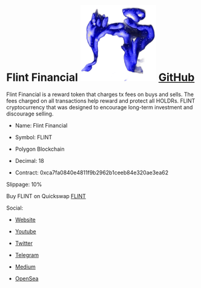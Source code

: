 # Flint Financial ![FLINT](https://raw.githubusercontent.com/FlintFinancial/Flint/main/flint.png) [GitHub](https://github.com/FlintFinancial/Flint)

Flint Financial is a reward token that charges tx fees on buys and sells. The fees charged on all transactions help reward and protect all HOLDRs. FLINT cryptocurrency that was designed to encourage long-term investment and discourage selling.

- Name: Flint Financial  
- Symbol: FLINT
- Polygon Blockchain
- Decimal: 18

- Contract:
0xca7fa0840e4811f9b2962b1ceeb84e320ae3ea62

Slippage:
10%

Buy FLINT on Quickswap [FLINT](https://info.quickswap.exchange/#/token/0xCa7fa0840E4811f9b2962B1CeEB84E320ae3eA62)


Social:

- [Website](https://liq.land)

- [Youtube](https://www.youtube.com/@FlintFinancial)

- [Twitter](https://twitter.com/FlintFinancial)

- [Telegram](https://t.me/Flint_Official)

- [Medium](https://flintnft.medium.com/)

- [OpenSea](https://opensea.io/collection/flintnft)
